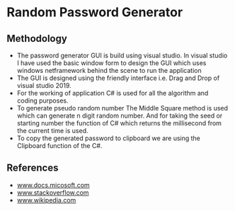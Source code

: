 # Random Password Generator
## Methodology
- The password generator GUI is build using visual studio. In visual studio I have used the basic window form to design the GUI which uses windows netframework behind the scene to run the application
- The GUI is designed using the friendly interface i.e. Drag and Drop of visual studio 2019.
- For the working of application C# is used for all the algorithm and coding purposes.
- To generate pseudo random number The Middle Square method is used which can generate n digit random number. And for taking the seed or starting number the function of C# which returns the millisecond from the current time is used.
- To copy the generated password to clipboard we are using the Clipboard function of the C#.
## References
- www.docs.micosoft.com
- www.stackoverflow.com 
- www.wikipedia.com 

